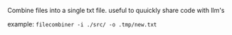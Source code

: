 Combine files into a single txt file. useful to quuickly share code with llm's

example:
`filecombiner -i ./src/ -o .tmp/new.txt`
